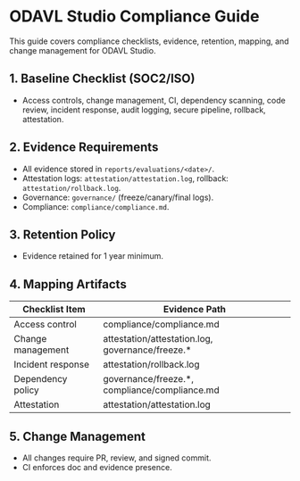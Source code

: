
# ODAVL Studio Compliance Guide

This guide covers compliance checklists, evidence, retention, mapping, and change management for ODAVL Studio.

## 1. Baseline Checklist (SOC2/ISO)

- Access controls, change management, CI, dependency scanning, code review, incident response, audit logging, secure pipeline, rollback, attestation.

## 2. Evidence Requirements

- All evidence stored in `reports/evaluations/<date>/`.
- Attestation logs: `attestation/attestation.log`, rollback: `attestation/rollback.log`.
- Governance: `governance/` (freeze/canary/final logs).
- Compliance: `compliance/compliance.md`.

## 3. Retention Policy

- Evidence retained for 1 year minimum.

## 4. Mapping Artifacts

| Checklist Item     | Evidence Path                                    |
|-------------------|-------------------------------------------------|
| Access control    | compliance/compliance.md                         |
| Change management | attestation/attestation.log, governance/freeze.* |
| Incident response | attestation/rollback.log                         |
| Dependency policy | governance/freeze.*, compliance/compliance.md    |
| Attestation       | attestation/attestation.log                      |

## 5. Change Management

- All changes require PR, review, and signed commit.
- CI enforces doc and evidence presence.
